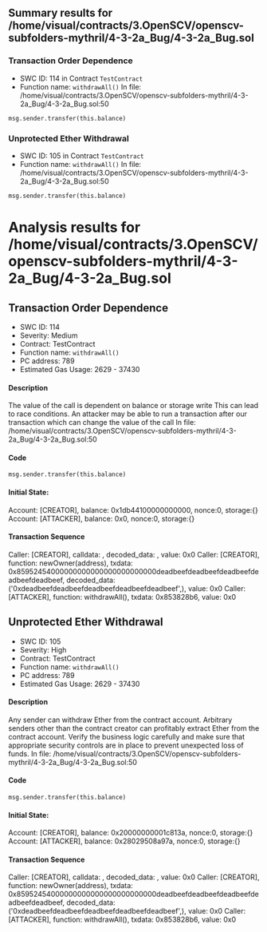 ## Summary results for /home/visual/contracts/3.OpenSCV/openscv-subfolders-mythril/4-3-2a_Bug/4-3-2a_Bug.sol
### Transaction Order Dependence
- SWC ID: 114 in Contract `TestContract`
- Function name: `withdrawAll()`
In file: /home/visual/contracts/3.OpenSCV/openscv-subfolders-mythril/4-3-2a_Bug/4-3-2a_Bug.sol:50
```
msg.sender.transfer(this.balance)
```
### Unprotected Ether Withdrawal
- SWC ID: 105 in Contract `TestContract`
- Function name: `withdrawAll()`
In file: /home/visual/contracts/3.OpenSCV/openscv-subfolders-mythril/4-3-2a_Bug/4-3-2a_Bug.sol:50
```
msg.sender.transfer(this.balance)
```
# Analysis results for /home/visual/contracts/3.OpenSCV/openscv-subfolders-mythril/4-3-2a_Bug/4-3-2a_Bug.sol

## Transaction Order Dependence
- SWC ID: 114
- Severity: Medium
- Contract: TestContract
- Function name: `withdrawAll()`
- PC address: 789
- Estimated Gas Usage: 2629 - 37430

#### Description

The value of the call is dependent on balance or storage write
This can lead to race conditions. An attacker may be able to run a transaction after our transaction which can change the value of the call
In file: /home/visual/contracts/3.OpenSCV/openscv-subfolders-mythril/4-3-2a_Bug/4-3-2a_Bug.sol:50

#### Code

```
msg.sender.transfer(this.balance)
```

#### Initial State:

Account: [CREATOR], balance: 0x1db44100000000000, nonce:0, storage:{}
Account: [ATTACKER], balance: 0x0, nonce:0, storage:{}

#### Transaction Sequence

Caller: [CREATOR], calldata: , decoded_data: , value: 0x0
Caller: [CREATOR], function: newOwner(address), txdata: 0x85952454000000000000000000000000deadbeefdeadbeefdeadbeefdeadbeefdeadbeef, decoded_data: ('0xdeadbeefdeadbeefdeadbeefdeadbeefdeadbeef',), value: 0x0
Caller: [ATTACKER], function: withdrawAll(), txdata: 0x853828b6, value: 0x0


## Unprotected Ether Withdrawal
- SWC ID: 105
- Severity: High
- Contract: TestContract
- Function name: `withdrawAll()`
- PC address: 789
- Estimated Gas Usage: 2629 - 37430

#### Description

Any sender can withdraw Ether from the contract account.
Arbitrary senders other than the contract creator can profitably extract Ether from the contract account. Verify the business logic carefully and make sure that appropriate security controls are in place to prevent unexpected loss of funds.
In file: /home/visual/contracts/3.OpenSCV/openscv-subfolders-mythril/4-3-2a_Bug/4-3-2a_Bug.sol:50

#### Code

```
msg.sender.transfer(this.balance)
```

#### Initial State:

Account: [CREATOR], balance: 0x20000000001c813a, nonce:0, storage:{}
Account: [ATTACKER], balance: 0x28029508a97a, nonce:0, storage:{}

#### Transaction Sequence

Caller: [CREATOR], calldata: , decoded_data: , value: 0x0
Caller: [CREATOR], function: newOwner(address), txdata: 0x85952454000000000000000000000000deadbeefdeadbeefdeadbeefdeadbeefdeadbeef, decoded_data: ('0xdeadbeefdeadbeefdeadbeefdeadbeefdeadbeef',), value: 0x0
Caller: [ATTACKER], function: withdrawAll(), txdata: 0x853828b6, value: 0x0


